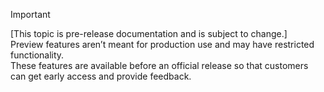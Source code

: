 > [!IMPORTANT]
> [This topic is pre-release documentation and is subject to change.]<br />
> Preview features aren’t meant for production use and may have restricted functionality.<br />
> These features are available before an official release so that customers can get early access and provide feedback.